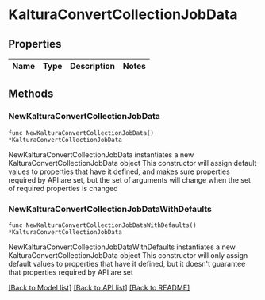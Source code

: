 # KalturaConvertCollectionJobData

## Properties

Name | Type | Description | Notes
------------ | ------------- | ------------- | -------------

## Methods

### NewKalturaConvertCollectionJobData

`func NewKalturaConvertCollectionJobData() *KalturaConvertCollectionJobData`

NewKalturaConvertCollectionJobData instantiates a new KalturaConvertCollectionJobData object
This constructor will assign default values to properties that have it defined,
and makes sure properties required by API are set, but the set of arguments
will change when the set of required properties is changed

### NewKalturaConvertCollectionJobDataWithDefaults

`func NewKalturaConvertCollectionJobDataWithDefaults() *KalturaConvertCollectionJobData`

NewKalturaConvertCollectionJobDataWithDefaults instantiates a new KalturaConvertCollectionJobData object
This constructor will only assign default values to properties that have it defined,
but it doesn't guarantee that properties required by API are set


[[Back to Model list]](../README.md#documentation-for-models) [[Back to API list]](../README.md#documentation-for-api-endpoints) [[Back to README]](../README.md)


